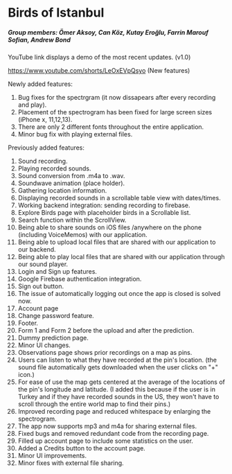 # Birds of Istanbul

##### Group members: Ömer Aksoy, Can Köz, Kutay Eroğlu, Farrin Marouf Sofian, Andrew Bond

YouTube link displays a demo of the most recent updates. (v1.0)

https://www.youtube.com/shorts/LeOxEVpQsyo (New features)

Newly added features:

1) Bug fixes for the spectrgram (it now dissapears after every recording and play).
2) Placement of the spectrogram has been fixed for large screen sizes (iPhone x, 11,12,13).
3) There are only 2 different fonts throughout the entire application. 
4) Minor bug fix with playing external files.

Previously added features:
1) Sound recording.
2) Playing recorded sounds.
3) Sound conversion from .m4a to .wav.
4) Soundwave animation (place holder).
5) Gathering location information.
6) Displaying recorded sounds in a scrollable table view with dates/times.
7) Working backend integration: sending recording to firebase.
8) Explore Birds page with placeholder birds in a Scrollable list.
9) Search function within the ScrollView.
10) Being able to share sounds on iOS files /anywhere on the phone (including VoiceMemos) with our application.
11) Being able to upload local files that are shared with our application to our backend.
12) Being able to play local files that are shared with our application through our sound player.
13) Login and Sign up features.
14) Google Firebase authentication integration.
15) Sign out button.
16) The issue of automatically logging out once the app is closed is solved now.
17) Account page
18) Change password feature.
19) Footer.
20) Form 1 and Form 2 before the upload and after the prediction.
21) Dummy prediction page.
22) Minor UI changes.
23) Observations page shows prior recordings on a map as pins.
24) Users can listen to what they have recorded at the pin's location. (the sound file automatically gets downloaded when the user clicks on "+" icon.)
25) For ease of use the map gets centered at the average of the locations of the pin's longitude and latitude. (I added this because if the user is in Turkey and if they have recorded sounds in the US, they won't have to scroll through the entire world map to find their pins.)
26) Improved recording page and reduced whitespace by enlarging the spectrogram.
27) The app now supports mp3 and m4a for sharing external files.
28) Fixed bugs and removed redundant code from the recording page.
29) Filled up account page to include some statistics on the user.
30) Added a Credits button to the account page.
31) Minor UI improvements.
32) Minor fixes with external file sharing.
